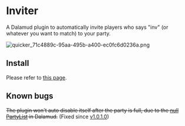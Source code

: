 # Inviter

A Dalamud plugin to automatically invite players who says "inv" (or whatever you want to match) to your party.

![quicker_71c4889c-95aa-495b-a400-ec0fc6d0236a.png](https://i.loli.net/2020/11/17/NfPtDzKH8pM91xk.png)

## Install

Please refer to [this page](https://github.com/Bluefissure/DalamudPlugins/tree/Bluefissure).

## Known bugs

~~The plugin won't auto disable itself after the party is full, due to the [null PartyList](https://github.com/goatcorp/Dalamud/blob/3bfd6740d5c5e529b6b0d2f1cbd17fcc3c628588/Dalamud/Game/ClientState/PartyList.cs#L32) in Dalamud.~~ (Fixed since [v1.0.1.0](https://github.com/Bluefissure/Inviter/releases/tag/v1.0.1.0))

